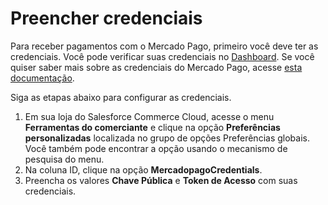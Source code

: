 # Preencher credenciais

Para receber pagamentos com o Mercado Pago, primeiro você deve ter as credenciais. Você pode verificar suas credenciais no [Dashboard](/developers/panel). Se você quiser saber mais sobre as credenciais do Mercado Pago, acesse [esta documentação](/developers/pt/docs/salesforce-commerce-cloud/additional-content/credentials).

Siga as etapas abaixo para configurar as credenciais.

1. Em sua loja do Salesforce Commerce Cloud, acesse o menu **Ferramentas do comerciante** e clique na opção **Preferências personalizadas** localizada no grupo de opções Preferências globais. Você também pode encontrar a opção usando o mecanismo de pesquisa do menu.
2. Na coluna ID, clique na opção **MercadopagoCredentials**.
3. Preencha os valores **Chave Pública** e **Token de Acesso** com suas credenciais.